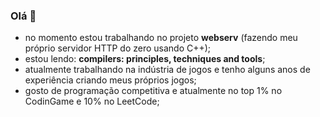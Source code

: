 ### Olá 👋

- no momento estou trabalhando no projeto **webserv** (fazendo meu próprio servidor HTTP do zero usando C++);
- estou lendo: **compilers: principles, techniques and tools**;
- atualmente trabalhando na indústria de jogos e tenho alguns anos de experiência criando meus próprios jogos;
- gosto de programação competitiva e atualmente no top 1% no CodinGame e 10% no LeetCode;
